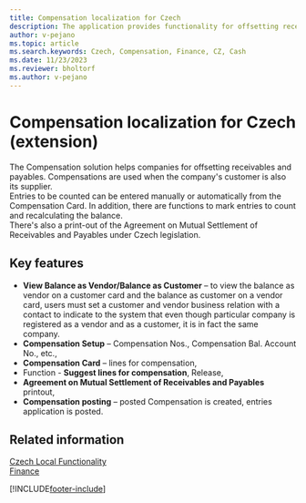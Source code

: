 ```yaml
---
title: Compensation localization for Czech
description: The application provides functionality for offsetting receivables and payables in Business Central for the Czech Republic.
author: v-pejano
ms.topic: article
ms.search.keywords: Czech, Compensation, Finance, CZ, Cash
ms.date: 11/23/2023
ms.reviewer: bholtorf
ms.author: v-pejano
---
```


# Compensation localization for Czech (extension)

The Compensation solution helps companies for offsetting receivables and payables. Compensations are used when the company's customer is also its supplier.  
Entries to be counted can be entered manually or automatically from the Compensation Card. In addition, there are functions to mark entries to count and recalculating the balance.  
There's also a print-out of the Agreement on Mutual Settlement of Receivables and Payables under Czech legislation.

## Key features

- **View Balance as Vendor/Balance as Customer** – to view the balance as vendor on a customer card and the balance as customer on a vendor card, users must set a customer and vendor business relation with a contact to indicate to the system that even though particular company is registered as a vendor and as a customer, it is in fact the same company.
- **Compensation Setup** – Compensation Nos., Compensation Bal. Account No., etc.,
- **Compensation Card** – lines for compensation,
- Function - **Suggest lines for compensation**, Release,
- **Agreement on Mutual Settlement of Receivables and Payables** printout,
- **Compensation posting** – posted Compensation is created, entries application is posted.

## Related information

[Czech Local Functionality](czech-local-functionality.md)  
[Finance](../../finance.md)  


[!INCLUDE[footer-include](../../includes/footer-banner.md)]
